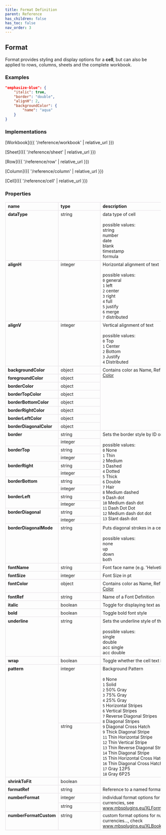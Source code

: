 ```yaml
---
title: Format Definition
parent: Reference
has_children: false
has_toc: false
nav_order: 3
---
```


<style>

table {
    border-collapse: collapse;
}

.table-wrapper {
    border-radius: 2px;
    box-shadow: none;
}

th {
    text-align: start;
}

th, td {
    vertical-align: baseline;
    min-width: 120px;
    border: 2px solid #eeebee;
}

@media (min-width: 31.25rem) { th, td { font-size: 14px !important; } }

th:first-of-type, td:first-of-type { border-left: 2px solid #eeebee; }

tbody tr:last-of-type th, tbody tr:last-of-type td { border-bottom: 2px solid #eeebee; }
/* tbody tr:last-of-type td { padding-bottom: 0.75rem; } */
code {font-size: 0.83em;}

</style>

## Format

Format provides styling and display options for a **cell**, but can also be applied to rows, columns, sheets and the complete workbook.

### Examples

```json
"emphasize-blue": {
    "italic": true,
    "border": "double",
    "alignH": 2,
    "backgroundColor": {
        "name": "aqua"
    }
}
```

### Implementations

[Workbook]({{ '/reference/workbook' | relative_url }})

[Sheet]({{ '/reference/sheet' | relative_url }})

[Row]({{ '/reference/row' | relative_url }})

[Column]({{ '/reference/column' | relative_url }})

[Cell]({{ '/reference/cell' | relative_url }})

### Properties

<table>
    <tr>
        <th>name</th>
        <th>type</th>
        <th>description</th>
    </tr>
<tr>
    <th>dataType</th>
    <td>string</td>
    <td>data type of cell<br><br>possible values:<br>string<br>number<br>date<br>blank<br>timestamp<br>formula</td>
</tr>
<tr>
    <th>alignH</th>
    <td>integer</td>
    <td>Horizontal alignment of text<br><br>possible values:<br><code>0</code> general<br><code>1</code> left<br><code>2</code> center<br><code>3</code> right<br><code>4</code> full<br><code>5</code> justify<br><code>6</code> merge<br><code>7</code> distributed</td>
</tr>
<tr>
    <th>alignV</th>
    <td>integer</td>
    <td>Vertical alignment of text<br><br>possible values:<br><code>0</code> Top<br><code>1</code> Center<br><code>2</code> Bottom<br><code>3</code> Justify<br><code>4</code> Distributed</td>
</tr>
<tr>
    <th>backgroundColor</th>
    <td>object</td>
    <td rowspan=8>Contains color as Name, Ref or RGB<br><a href="/reference/color/">Color</a></td>
</tr>
<tr>
    <th>foregroundColor</th>
    <td>object</td>
</tr>
<tr>
    <th>borderColor</th>
    <td>object</td>
</tr>
<tr>
<th>borderTopColor</th>
    <td>object</td>
</tr>
<tr>
    <th>borderBottomColor</th>
    <td>object</td>
</tr>
<tr>
    <th>borderRightColor</th>
    <td>object</td>
</tr>
<tr>
    <th>borderLeftColor</th>
    <td>object</td>
</tr>
<tr>
    <th>borderDiagonalColor</th>
    <td>object</td>
</tr>
<tr>
    <th rowspan=2>border</th>
    <td>string</td>
    <td rowspan=12>Sets the border style by ID or name.<br><br>possible values:<br><code>0</code> None<br> <code>1</code> Thin<br> <code>2</code> Medium<br> <code>3</code> Dashed<br> <code>4</code> Dotted<br> <code>5</code> Thick<br> <code>6</code> Double<br> <code>7</code> Hair<br> <code>8</code> Medium dashed<br> <code>9</code> Dash dot<br> <code>10</code> Medium dash dot<br> <code>11</code> Dash Dot Dot<br> <code>12</code> Medium dash dot dot<br> <code>13</code> Slant dash dot</td>
</tr>
<tr>
    <td>integer</td>
</tr>
<tr>
    <th rowspan=2>borderTop</th>
    <td>string</td>
</tr>
<tr>
    <td>integer</td>
</tr>
<tr>
    <th rowspan=2>borderRight</th>
    <td>string</td>
</tr>
<tr>
    <td>integer</td>
</tr>
<tr>
    <th rowspan=2>borderBottom</th>
    <td>string</td>
</tr>
<tr>
    <td>integer</td>
</tr>
<tr>
    <th rowspan=2>borderLeft</th>
    <td>string</td>
</tr>
<tr>
    <td>integer</td>
</tr>
<tr>
    <th rowspan=2>borderDiagonal</th>
    <td>string</td>
</tr>
<tr>
    <td>integer</td>
</tr>
<tr>
    <th>borderDiagonalMode</th>
    <td>string</td>
    <td>Puts diagonal strokes in a cell.<br><br>possible values:<br>none<br>up<br>down<br>both</td>
</tr>
<tr>
    <th>fontName</th>
    <td>string</td>
    <td>Font face name (e.g. 'Helvetica')</td>
</tr>
<tr>
    <th>fontSize</th>
    <td>integer</td>
    <td>Font Size in pt</td>
</tr>
<tr>
    <th>fontColor</th>
    <td>object</td>
    <td>Contains color as Name, Ref or RGB<br><a href="/reference/color/">Color</a></td>
</tr>
<tr>
    <th>fontRef</th>
    <td>string</td>
    <td>Name of a Font Definition</td>
</tr>
<tr>
    <th>italic</th>
    <td>boolean</td>
    <td>Toggle for displaying text as italic.</td>
</tr>
<tr>
    <th>bold</th>
    <td>boolean</td>
    <td>Toggle bold font style</td>
</tr>
<tr>
    <th>underline</th>
    <td>string</td>
    <td>Sets the underline style of the font.<br><br>possible values:<br>single<br>double<br>acc single<br>acc double</td>
</tr>
<tr>
    <th>wrap</th>
    <td>boolean</td>
    <td>Toggle whether the cell text is wrapped.</td>
</tr>
<tr>
    <th rowspan=2>pattern</th>
    <td>integer</td><td rowspan=2>Background Pattern<br><br><code>0</code> None<br><code>1</code> Solid<br><code>2</code> 50% Gray<br><code>3</code> 75% Gray<br><code>4</code> 25% Gray<br><code>5</code> Horizontal Stripes<br><code>6</code> Vertical Stripes<br><code>7</code> Reverse Diagonal Stripes<br><code>8</code> Diagonal Stripes<br><code>9</code> Diagonal Cross Hatch<br><code>9</code> Thick Diagonal Stripe<br><code>11</code> Thin Horizontal Stripe<br><code>12</code> Thin Vertical Stripe<br><code>13</code> Thin Reverse Diagonal Stripe<br><code>14</code> Thin Diagonal Stripe<br><code>15</code> Thin Horizontal Cross Hatch<br><code>16</code> Thin Diagonal Cross Hatch<br><code>17</code> Gray 12P5<br><code>18</code> Gray 6P25</td>
</tr>
<tr>
    <td>string</td>
</tr>
<tr>
    <th>shrinkToFit</th>
    <td>boolean</td>
    <td></td>
</tr>
<tr>
    <th>formatRef</th>
    <td>string</td>
    <td>Reference to a named format.</td>
</tr>
<tr>
    <th rowspan=2>numberFormat</th>
    <td>integer</td>
    <td rowspan=2>individual format options for numbers, dates, currencies, see <a href="https://www.mbsplugins.eu/XLFormatSetNumFormat.shtml">www.mbsplugins.eu/XLFormatSetNumFormat</td>
</tr>
<tr>
    <td>string</td>
</tr>
<tr>
    <th>numberFormatCustom</th>
    <td>string</td>
    <td>custom format options for numbers, dates, currencies..., check <a href="https://www.mbsplugins.eu/XLBookAddCustomNumFormat.shtml">www.mbsplugins.eu/XLBookAddCustomNumFormat</a></td>
</tr>
</table>

